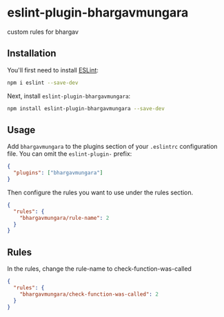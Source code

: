 # eslint-plugin-bhargavmungara

custom rules for bhargav

## Installation

You'll first need to install [ESLint](https://eslint.org/):

```sh
npm i eslint --save-dev
```

Next, install `eslint-plugin-bhargavmungara`:

```sh
npm install eslint-plugin-bhargavmungara --save-dev
```

## Usage

Add `bhargavmungara` to the plugins section of your `.eslintrc` configuration file. You can omit the `eslint-plugin-` prefix:

```json
{
  "plugins": ["bhargavmungara"]
}
```

Then configure the rules you want to use under the rules section.

```json
{
  "rules": {
    "bhargavmungara/rule-name": 2
  }
}
```

## Rules

<!-- begin auto-generated rules list -->

In the rules, change the rule-name to check-function-was-called

```json
{
  "rules": {
    "bhargavmungara/check-function-was-called": 2
  }
}
```
